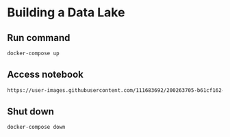 # Building a Data Lake

## Run command
```sh
docker-compose up
```
## Access notebook
```sh
https://user-images.githubusercontent.com/111683692/200263705-b61cf162-cb71-4cde-8010-bd9b16c39421.png
```
## Shut down
```sh
docker-compose down
```
